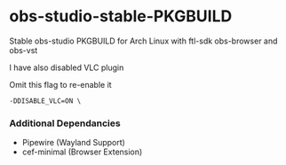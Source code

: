 # obs-studio-stable-PKGBUILD
Stable obs-studio PKGBUILD for Arch Linux with ftl-sdk obs-browser and obs-vst

I have also disabled VLC plugin

Omit this flag to re-enable it
```
-DDISABLE_VLC=ON \
```

### Additional Dependancies
* Pipewire (Wayland Support)
* cef-minimal (Browser Extension)

